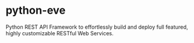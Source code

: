 # python-eve
Python REST API Framework to effortlessly build and deploy full featured, highly customizable RESTful Web Services.
